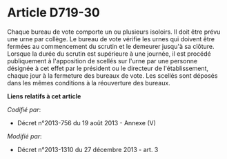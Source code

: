 # Article D719-30

Chaque bureau de vote comporte un ou plusieurs isoloirs. Il doit être prévu une urne par collège. Le bureau de vote vérifie
les urnes qui doivent être fermées au commencement du scrutin et le demeurer jusqu'à sa clôture. Lorsque la durée du scrutin
est supérieure à une journée, il est procédé publiquement à l'apposition de scellés sur l'urne par une personne désignée à
cet effet par le président    ou le directeur de l'établissement, chaque jour à la fermeture des bureaux de vote. Les scellés
sont déposés dans les mêmes conditions à la réouverture des bureaux.

**Liens relatifs à cet article**

_Codifié par_:

  - Décret n°2013-756 du 19 août 2013 -  Annexe (V)

_Modifié par_:

  - Décret n°2013-1310 du 27 décembre 2013 - art. 3
